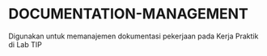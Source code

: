 # DOCUMENTATION-MANAGEMENT
Digunakan untuk memanajemen dokumentasi pekerjaan pada Kerja Praktik di Lab TIP
